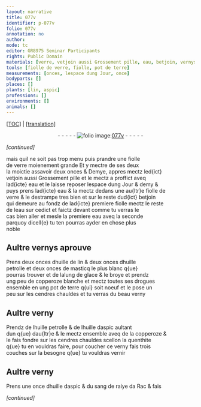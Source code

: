 ```yaml
---
layout: narrative
title: 077v
identifier: p-077v
folio: 077v
annotation: no
author:
mode: tc
editor: GR8975 Seminar Participants
rights: Public Domain
materials: [verre, vetjoin aussi Grossement pille, eau, betjoin, vernys, huille de lin, huille petrolle, masticq, alung de glace, copperoze blanche, drogues, terre, cendres, verny, huille daspic, copperoze, sang de raiye da Rac]
tools: [fiolle de verre, fiolle, pot de terre]
measurements: [onces, lespace dung Jour, once]
bodyparts: []
places: []
plants: [lin, aspic]
professions: []
environments: []
animals: []
---
```


<p><a href="{{ site.baseurl }}/diplomatic/">[TOC]</a> | <a href="{{ site.baseurl }}/texts/p-077v_tl/" target="_blank">[translation]</a></p><div class="folio" align="center">- - - - - <a href="http://gallica.bnf.fr/ark:/12148/btv1b10500001g/f160.image" target="_blank"><img src="https://cu-mkp.github.io/2017-workshop-edition/assets/photo-icon.png" alt="folio image: " style="display:inline-block; margin-bottom:-3px;"/>077v</a> - - - - - </div>  
 
*[continued]*
  
mais quil ne soit pas trop menu puis prandre une <span class="del"></span> <span class="tl">fiolle<br/> de <span class="m">verre</span></span> moienement grande Et y mectre de ses deux<br/> la moictie assavoir deux <span class="ms">onces</span> & Demye, appres mectz led{ict}<br/> <span class="m">vetjoin aussi Grossement pille</span> et le mectz a proffict aveq<br/> lad{icte} <span class="m">eau</span> et le laisse reposer <span class="ms">lespace dung <span class="tmp">Jour</span></span> & demy &<br/> puys prens lad{icte} <span class="m">eau</span> & la mectz dedans une au{ltr}e <span class="tl">fiolle de<br/> <span class="m">verre</span></span> & le destrampe tres bien et sur le reste dud{ict} <span class="m">betjoin</span><br/> qui demeure au fondz de lad{icte} premiere <span class="tl">fiolle</span> mectz le reste<br/> de l<span class="m">eau</span> sur cedict et faictz devant comme tu verras le<br/> cas bien aller et mesle la premiere <span class="m">eau</span> aveq la seconde<br/> parquoy dicell{e} tu ten pourras ayder en chose plus<br/> noble
 
 
  

## Aultre <span class="m">vernys</span> aprouve

 
Prens deux <span class="ms">onces</span> d<span class="m">huille de <span class="pa">lin</span></span> & deux <span class="ms">onces</span> d<span class="m">huille<br/> petrolle</span> et deux <span class="ms">onces</span> de <span class="m">masticq</span> le plus blanc q{ue}<br/> pourras trouver et de l<span class="m">alung de glace</span> & le broye et prendz<br/> ung peu de <span class="m">copperoze blanche</span> et mectz toutes ses <span class="m">drogues</span><br/> ensemble en ung <span class="tl">pot de <span class="m">terre</span></span> q{ui} soit noeuf et le pose un<br/> peu sur les <span class="m">cendres</span> chauldes et tu verras du beau <span class="m">verny</span>
 
 
  

## Aultre <span class="m">verny</span>

 
Prendz de l<span class="m">huille petrolle</span> & de l<span class="m">huille d<span class="pa">aspic</span></span> aultant<br/> dun q{ue} dau{ltr}e & le mectz ensemble aveq de la <span class="m">copperoze</span> &<br/> le fais fondre sur les <span class="m">cendres</span> chauldes scellon la quenthite<br/> q{ue} tu en vouldras faire, pour coucher ce <span class="m">verny</span> fais trois<br/> couches sur la besogne q{ue} tu vouldras vernir
 
 
  

## Aultre <span class="m">verny</span>

 
Prens une <span class="ms">once</span> d<span class="m">huille d<span class="pa">aspic</span></span> & du <span class="m">sang <span class="del">de ra<span class="del">i</span><span class="add">y</span>e</span> <span class="add">da Rac</span></span> & fais 
 
*[continued]*
 
